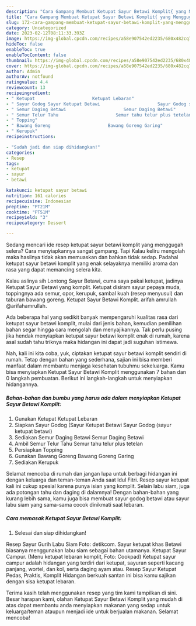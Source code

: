 ```yaml
---
description: "Cara Gampang Membuat Ketupat Sayur Betawi Komplit{ yang Menggugah Selera,  Menu Buat lebaran"
title: "Cara Gampang Membuat Ketupat Sayur Betawi Komplit{ yang Menggugah Selera,  Menu Buat lebaran"
slug: 172-cara-gampang-membuat-ketupat-sayur-betawi-komplit-yang-menggugah-selera-menu-buat-lebaran
category: Uncategorized
date: 2023-02-12T08:11:33.393Z
image: https://img-global.cpcdn.com/recipes/a58e907542ed2235/680x482cq70/ketupat-sayur-betawi-komplit-foto-resep-utama.jpg
hideToc: false
enableToc: true
enableTocContent: false
thumbnail: https://img-global.cpcdn.com/recipes/a58e907542ed2235/680x482cq70/ketupat-sayur-betawi-komplit-foto-resep-utama.jpg
cover: https://img-global.cpcdn.com/recipes/a58e907542ed2235/680x482cq70/ketupat-sayur-betawi-komplit-foto-resep-utama.jpg
author: Admin
authorAv: notfound
ratingvalue: 4.4
reviewcount: 13
recipeingredient:
- " Ketupat                      Ketupat Lebaran"
- " Sayur Godog Sayur Ketupat Betawi                      Sayur Godog sayur ketupat betawi"
- " Semur Daging Betawi                      Semur Daging Betawi"
- " Semur Telur Tahu                      Semur tahu telur plus tetelan"
- " Topping"
- " Bawang Goreng                      Bawang Goreng Garing"
- " Kerupuk"
recipeinstructions:

- "Sudah jadi dan siap dihidangkan!"
categories:
- Resep
tags:
- ketupat
- sayur
- betawi

katakunci: ketupat sayur betawi 
nutrition: 161 calories
recipecuisine: Indonesian
preptime: "PT21M"
cooktime: "PT51M"
recipeyield: "3"
recipecategory: Dessert

---
```



Sedang mencari ide resep ketupat sayur betawi komplit yang menggugah selera? Cara menyiapkannya sangat gampang. Tapi Kalau keliru mengolah maka hasilnya tidak akan memuaskan dan bahkan tidak sedap. Padahal ketupat sayur betawi komplit yang enak selayaknya memiliki aroma dan rasa yang dapat memancing selera kita.


Kalau aslinya sih Lontong Sayur Betawi, cuma saya pakai ketupat, jadinya Ketupat Sayur Betawi yang komplit. Ketupat disiram sayur pepaya muda, toppingnya ada semur, opor, kerupuk, sambal kuah (resep menyusul) dan taburan bawang goreng. Ketupat Sayur Betawi Komplit. arifah amrullah @arifahamrullah.

Ada beberapa hal yang sedikit banyak mempengaruhi kualitas rasa dari ketupat sayur betawi komplit, mulai dari jenis bahan, kemudian pemilihan bahan segar hingga cara mengolah dan menyajikannya. Tak perlu pusing jika hendak menyiapkan ketupat sayur betawi komplit enak di rumah, karena asal sudah tahu triknya maka hidangan ini dapat jadi suguhan istimewa.


Nah, kali ini kita coba, yuk, ciptakan ketupat sayur betawi komplit sendiri di rumah. Tetap dengan bahan yang sederhana, sajian ini bisa memberi manfaat dalam membantu menjaga kesehatan tubuhmu sekeluarga. Kamu bisa menyiapkan Ketupat Sayur Betawi Komplit menggunakan 7 bahan dan 0 langkah pembuatan. Berikut ini langkah-langkah untuk menyiapkan hidangannya.

<!--inarticleads1-->

##### Bahan-bahan dan bumbu yang harus ada dalam menyiapkan Ketupat Sayur Betawi Komplit:

1. Gunakan  Ketupat                      Ketupat Lebaran
1. Siapkan  Sayur Godog (Sayur Ketupat Betawi                      Sayur Godog (sayur ketupat betawi)
1. Sediakan  Semur Daging Betawi                      Semur Daging Betawi
1. Ambil  Semur Telur Tahu                      Semur tahu telur plus tetelan
1. Persiapkan  Topping
1. Gunakan  Bawang Goreng                      Bawang Goreng Garing
1. Sediakan  Kerupuk


Selamat mencoba di rumah dan jangan lupa untuk berbagi hidangan ini dengan keluarga dan teman-teman Anda saat Idul Fitri. Resep sayur ketupat kali ini cukup spesial karena punya isian yang komplit. Selain labu siam, juga ada potongan tahu dan daging di dalamnya! Dengan bahan-bahan yang kurang lebih sama, kamu juga bisa membuat sayur godog betawi atau sayur labu siam yang sama-sama cocok dinikmati saat lebaran. 

<!--inarticleads2-->

##### Cara memasak Ketupat Sayur Betawi Komplit:


1. Selesai dan siap dihidangkan!

Resep Sayur Gurih Labu Siam Foto: detikcom. Sayur ketupat khas Betawi biasanya menggunakan labu siam sebagai bahan utamanya. Ketupat Sayur Campur. (Menu ketupat lebaran komplit, Foto: Cookpad) Ketupat sayur campur adalah hidangan yang terdiri dari ketupat, sayuran seperti kacang panjang, wortel, dan kol, serta daging ayam atau. Resep Sayur Ketupat Pedas, Praktis, Komplit Hidangan berkuah santan ini bisa kamu sajikan dengan sisa ketupat lebaran. 

Terima kasih telah menggunakan resep yang tim kami tampilkan di sini. Besar harapan kami, olahan Ketupat Sayur Betawi Komplit yang mudah di atas dapat membantu anda menyiapkan makanan yang sedap untuk keluarga/teman ataupun menjadi ide untuk berjualan makanan. Selamat mencoba!
